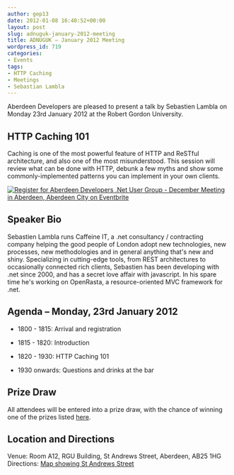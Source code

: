 ```yaml
---
author: gep13
date: 2012-01-08 16:40:52+00:00
layout: post
slug: adnuguk-january-2012-meeting
title: ADNUGUK – January 2012 Meeting
wordpress_id: 719
categories:
- Events
tags:
- HTTP Caching
- Meetings
- Sebastian Lambla
---
```


Aberdeen Developers are pleased to present a talk by Sebastien Lambla on Monday 23rd January 2012 at the Robert Gordon University.



## HTTP Caching 101



Caching is one of the most powerful feature of HTTP and ReSTful architecture, and also one of the most misunderstood. This session will review what can be done with HTTP, debunk a few myths and show some commonly-implemented patterns you can implement in your own clients.



[![Register for Aberdeen Developers .Net User Group - December Meeting in Aberdeen, Aberdeen City  on Eventbrite](http://www.eventbrite.com/registerbutton?eid=2581657808)](http://adnuguk-jan2012.eventbrite.co.uk?ref=ebtn)



## Speaker Bio



Sebastien Lambla runs Caffeine IT, a .net consultancy / contracting company helping the good people of London adopt new technologies, new processes, new methodologies and in general anything that's new and shiny. Specializing in cutting-edge tools, from REST architectures to occasionally connected rich clients, Sebastien has been developing with .net since 2000, and has a secret love affair with javascript. In his spare time he's working on OpenRasta, a resource-oriented MVC framework for .net.



## Agenda – Monday, 23rd January 2012




  * 1800 - 1815: Arrival and registration

  * 1815 - 1820: Introduction

  * 1820 - 1930: HTTP Caching 101

  * 1930 onwards: Questions and drinks at the bar


## Prize Draw



All attendees will be entered into a prize draw, with the chance of winning one of the prizes listed [here](http://www.gep13.co.uk/blog/?p=107).



## Location and Directions



Venue: Room A12, RGU Building, St Andrews Street, Aberdeen, AB25 1HG Directions: [Map showing St Andrews Street](http://www.bing.com/maps/?v=2&cp=57.149542434132776~-2.102723645985436&lvl=17&dir=0&sty=c&eo=1&form=LMLTCC)
